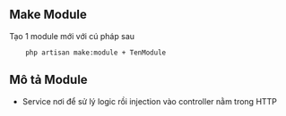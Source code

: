 ## Make Module

Tạo 1 module mới với cú pháp sau
```
    php artisan make:module + TenModule
```
## Mô tả Module

- Service nơi để sử lý logic rồi injection vào controller nằm trong HTTP
